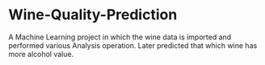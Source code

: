 # Wine-Quality-Prediction
A Machine Learning project in which the wine data is imported and performed various Analysis operation. Later predicted that which wine has more alcohol value.
